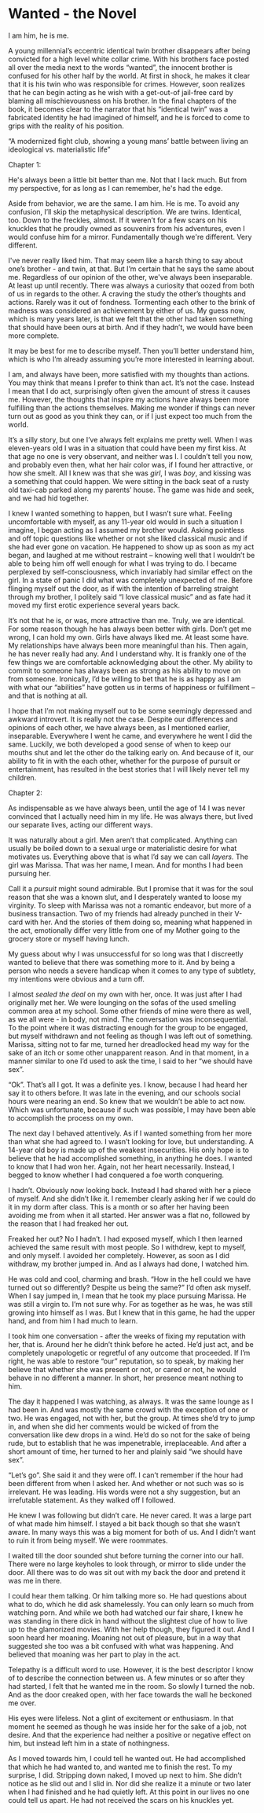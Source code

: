 # Wanted - the Novel

I am him, he is me.

A young millennial’s eccentric identical twin brother disappears after being convicted for a high level white collar crime. With his brothers face posted all over the media next to the words “wanted”, the innocent brother is confused for his other half by the world. At first in shock, he makes it clear that it is his twin who was responsible for crimes. However, soon realizes that he can begin acting as he wish with a get-out-of jail-free card by blaming all mischievousness on his brother. In the final chapters of the book, it becomes clear to the narrator that his “identical twin” was a fabricated identity he had imagined of himself, and he is forced to come to grips with the reality of his position.

“A modernized fight club, showing a young mans’ battle between living an ideological vs. materialistic life”

Chapter 1:

He's always been a little bit better than me. Not that I lack much. But from my perspective, for as long as I can remember, he's had the edge.

Aside from behavior, we are the same. I am him. He is me. To avoid any confusion, I’ll skip the metaphysical description. We are twins. Identical, too. Down to the freckles, almost. If it weren’t for a few scars on his knuckles that he proudly owned as souvenirs from his adventures, even I would confuse him for a mirror. Fundamentally though we're different. Very different.

I've never really liked him. That may seem like a harsh thing to say about one’s brother - and twin, at that. But I’m certain that he says the same about me. Regardless of our opinion of the other, we've always been inseparable. At least up until recently. There was always a curiosity that oozed from both of us in regards to the other. A craving the study the other’s thoughts and actions. Rarely was it out of fondness. Tormenting each other to the brink of madness was considered an achievement by either of us. My guess now, which is many years later, is that we felt that the other had taken something that should have been ours at birth. And if they hadn’t, we would have been more complete.

It may be best for me to describe myself. Then you’ll better understand him, which is who I’m already assuming you’re more interested in learning about.

I am, and always have been, more satisfied with my thoughts than actions. You may think that means I prefer to think than act. It’s not the case. Instead I mean that I do act, surprisingly often given the amount of stress it causes me. However, the thoughts that inspire my actions have always been more fulfilling than the actions themselves. Making me wonder if things can never turn out as good as you think they can, or if I just expect too much from the world.

It’s a silly story, but one I’ve always felt explains me pretty well. When I was eleven-years old I was in a situation that could have been my first kiss. At that age no one is very observant, and neither was I. I couldn’t tell you now, and probably even then, what her hair color was, if I found her attractive, or how she smelt. All I knew was that she was *girl*, I was *boy*, and kissing was a something that could happen. We were sitting in the back seat of a rusty old taxi-cab parked along my parents’ house. The game was hide and seek, and we had hid together.

I knew I wanted something to happen, but I wasn’t sure what. Feeling uncomfortable with myself, as any 11-year old would in such a situation I imagine, I began acting as I assumed my brother would. Asking pointless and off topic questions like whether or not she liked classical music and if she had ever gone on vacation. He happened to show up as soon as my act began, and laughed at me without restraint – knowing well that I wouldn’t be able to being him off well enough for what I was trying to do. I became perplexed by self-consciousness, which invariably had similar effect on the girl. In a state of panic I did what was completely unexpected of me. Before flinging myself out the door, as if with the intention of barreling straight through my brother, I politely said “I love classical music” and as fate had it moved my first erotic experience several years back.

It’s not that he is, or was, more attractive than me. Truly, we are identical. For some reason though he has always been better with girls. Don’t get me wrong, I can hold my own. Girls have always liked me. At least some have. My relationships have always been more meaningful than his. Then again, he has never really had any. And I understand why. It is frankly one of the few things we are comfortable acknowledging about the other. My ability to commit to someone has always been as strong as his ability to move on from someone. Ironically, I’d be willing to bet that he is as happy as I am with what our “abilities” have gotten us in terms of happiness or fulfillment – and that is nothing at all.

I hope that I’m not making myself out to be some seemingly depressed and awkward introvert. It is really not the case. Despite our differences and opinions of each other, we have always been, as I mentioned earlier, inseparable. Everywhere I went he came, and everywhere he went I did the same. Luckily, we both developed a good sense of when to keep our mouths shut and let the other do the talking early on. And because of it, our ability to fit in with the each other, whether for the purpose of pursuit or entertainment, has resulted in the best stories that I will likely never tell my children.

Chapter 2:

As indispensable as we have always been, until the age of 14 I was never convinced that I actually need him in my life. He was always there, but lived our separate lives, acting our different ways.

It was naturally about a girl. Men aren’t that complicated. Anything can usually be boiled down to a sexual urge or materialistic desire for what motivates us. Everything above that is what I’d say we can call *layers.* The girl was Marissa. That was her name, I mean. And for months I had been pursuing her.

Call it a *pursuit* might sound admirable. But I promise that it was for the soul reason that she was a known slut, and I desperately wanted to loose my virginity. To sleep with Marissa was not a romantic endeavor, but more of a business transaction. Two of my friends had already punched in their V-card with her. And the stories of them doing so, meaning what happened in the act, emotionally differ very little from one of my Mother going to the grocery store or myself having lunch.

My guess about why I was unsuccessful for so long was that I discreetly wanted to believe that there was something more to it. And by being a person who needs a severe handicap when it comes to any type of subtlety, my intentions were obvious and a turn off.

I almost *sealed the deal* on my own with her, once. It was just after I had originally met her. We were lounging on the sofas of the used smelling common area at my school. Some other friends of mine were there as well, as we all were - in body, not mind. The conversation was inconsequential. To the point where it was distracting enough for the group to be engaged, but myself withdrawn and not feeling as though I was left out of something. Marissa, sitting not to far me, turned her dreadlocked head my way for the sake of an itch or some other unapparent reason. And in that moment, in a manner similar to one I’d used to ask the time, I said to her “we should have sex”.

“Ok”. That’s all I got. It was a definite yes. I know, because I had heard her say it to others before. It was late in the evening, and our schools social hours were nearing an end. So knew that we wouldn’t be able to act now. Which was unfortunate, because if such was possible, I may have been able to accomplish the process on my own.

The next day I behaved attentively. As if I wanted something from her more than what she had agreed to. I wasn’t looking for love, but understanding. A 14-year old boy is made up of the weakest insecurities. His only hope is to believe that he had accomplished something, in anything he does. I wanted to know that I had won her. Again, not her heart necessarily. Instead, I begged to know whether I had conquered a foe worth conquering.

I hadn’t. Obviously now looking back. Instead I had shared with her a piece of myself. And she didn’t like it. I remember clearly asking her if we could do it in my dorm after class. This is a month or so after her having been avoiding me from when it all started. Her answer was a flat no, followed by the reason that I had freaked her out.

Freaked her out? No I hadn’t. I had exposed myself, which I then learned achieved the same result with most people. So I withdrew, kept to myself, and only myself. I avoided her completely. However, as soon as I did withdraw, my brother jumped in. And as I always had done, I watched him.

He was cold and cool, charming and brash. “How in the hell could we have turned out so differently? Despite us being the same?” I’d often ask myself. When I say jumped in, I mean that he took my place pursuing Marissa. He was still a virgin to. I’m not sure why. For as together as he was, he was still growing into himself as I was. But I knew that in this game, he had the upper hand, and from him I had much to learn.

I took him one conversation - after the weeks of fixing my reputation with her, that is. Around her he didn’t think before he acted. He’d just act, and be completely unapologetic or regretful of any outcome that proceeded. If I’m right, he was able to restore “our” reputation, so to speak, by making her believe that whether she was present or not, or cared or not, he would behave in no different a manner. In short, her presence meant nothing to him.

The day it happened I was watching, as always. It was the same lounge as I had been in. And was mostly the same crowd with the exception of one or two. He was engaged, not with her, but the group. At times she’d try to jump in, and when she did her comments would be wicked of from the conversation like dew drops in a wind. He’d do so not for the sake of being rude, but to establish that he was impenetrable, irreplaceable. And after a short amount of time, her turned to her and plainly said “we should have sex”.

“Let’s go”. She said it and they were off. I can’t remember if the hour had been different from when I asked her. And whether or not such was so is irrelevant. He was leading. His words were not a shy suggestion, but an irrefutable statement. As they walked off I followed.

He knew I was following but didn’t care. He never cared. It was a large part of what made him himself. I stayed a bit back though so that she wasn’t aware. In many ways this was a big moment for both of us. And I didn’t want to ruin it from being myself. We were roommates.

I waited till the door sounded shut before turning the corner into our hall. There were no large keyholes to look through, or mirror to slide under the door. All there was to do was sit out with my back the door and pretend it was me in there.

I could hear them talking. Or him talking more so. He had questions about what to do, which he did ask shamelessly. You can only learn so much from watching porn. And while we both had watched our fair share, I knew he was standing in there dick in hand without the slightest clue of how to live up to the glamorized movies. With her help though, they figured it out. And I soon heard her moaning. Moaning not out of pleasure, but in a way that suggested she too was a bit confused with what was happening. And believed that moaning was her part to play in the act.

Telepathy is a difficult word to use. However, it is the best descriptor I know of to describe the connection between us. A few minutes or so after they had started, I felt that he wanted me in the room. So slowly I turned the nob. And as the door creaked open, with her face towards the wall he beckoned me over.

His eyes were lifeless. Not a glint of excitement or enthusiasm. In that moment he seemed as though he was inside her for the sake of a job, not desire. And that the experience had neither a positive or negative effect on him, but instead left him in a state of nothingness.

As I moved towards him, I could tell he wanted out. He had accomplished that which he had wanted to, and wanted me to finish the rest. To my surprise, I did. Stripping down naked, I moved up next to him. She didn’t notice as he slid out and I slid in. Nor did she realize it a minute or two later when I had finished and he had quietly left. At this point in our lives no one could tell us apart. He had not received the scars on his knuckles yet.